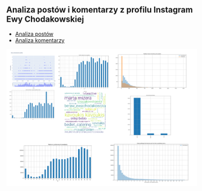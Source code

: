 
## Analiza postów i komentarzy z profilu Instagram Ewy Chodakowskiej

<ul>
  <li><a href='analiza-ig-ewachodakowska.ipynb'>Analiza postów</a></li>
  <li><a href='analiza-ig-comments.ipynb'>Analiza komentarzy</a></li>
 </ul>

<img src='ig-chart.png' border='0' />
